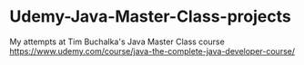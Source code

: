 # Udemy-Java-Master-Class-projects
 My attempts at Tim Buchalka's Java Master Class course  https://www.udemy.com/course/java-the-complete-java-developer-course/
